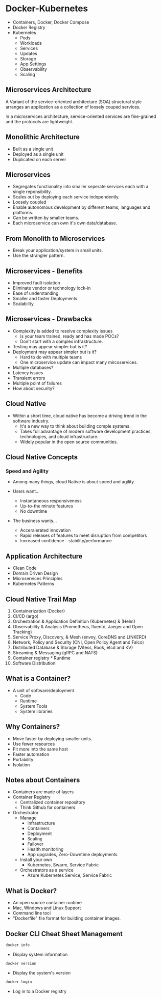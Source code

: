 # Docker-Kubernetes
* Containers, Docker, Docker Compose
* Docker Registry
* Kubernetes
    * Pods
    * Workloads
    * Services
    * Updates
    * Storage
    * App Settings
    * Observability 
    * Scaling

## Microservices Architecture
A Variant of the service-oriented architecture (SOA) structural style arranges an application as a collection of loosely couped services. 

In a microservices architecture, service-oriented services are fine-grained and the protocols are lightweight.

## Monolithic Architecture
* Built as a single unit
* Deployed as a single unit
* Duplicated on each server

## Microservices 
* Segregates functionality into smaller seperate services each with a single reponsibility. 
* Scales out by deploying each service independently.
* Loosely coupled
* Enable autonomous development by different teams, languages and platforms. 
* Can be written by smaller teams. 
* Each microservice can own it's own data/database.

## From Monolith to Microservices
* Break your application/system in small units. 
* Use the strangler pattern.

## Microservices - Benefits
* Improved fault isolation
* Eliminate vendor or technology lock-in
* Ease of understanding
* Smaller and faster Deployments
* Scalability

## Microservices - Drawbacks
* Complexity is added to resolve complexity issues
    * Is your team trained, ready and has made POCs?
    * Don't start with a complex infrastructure. 
* Testing may appear simpler but is it?
* Deployment may appear simpler but is it? 
    * Hard to do with multiple teams
    * One microservice update can impact many mircoservices.
* Multiple databases?
* Latency issues
* Transient errors
* Multiple point of failures
* How about security?

## Cloud Native
* Within a short time, cloud native has become a driving trend in the software industry.
    * It's a new way to think about building comple systems.
    * Takes full advantage of modern software development practices, technologies, and cloud infrastructure.
    * Widely popular in the open source communities. 

## Cloud Native Concepts
### Speed and Agility
* Among many things, cloud Native is about speed and agility.
* Users want...
    * Instantaneous responsiveness 
    * Up-to-the minute features
    * No downtime

* The business wants...
    * Acceralerated innovation 
    * Rapid releases of features to meet disruption from competitors
    * Increased confidence - stability/performance


## Application Architecture
* Clean Code
* Domain Driven Design
* Microservices Principles
* Kubernetes Patterns

## Cloud Native Trail Map
1. Containerization (Docker)
2. CI/CD (argo)
3. Orchestration & Application Definition (Kubernetes) & (Helm)
4. Observability & Analysis (Prometheus, fluentd, Jaeger and Open Tracking)
5. Service Proxy, Discovery, & Mesh (envoy, CoreDNS and LINKERD)
6. Network, Policy and Security (CNI, Open Policy Agent and Falco)
7. Distributed Database & Storage (Vitess, Rook, etcd and KV)
8. Streaming & Messaging (gRPC and NATS)
9. Container registry * Runtime
10. Software Distribution

## What is a Container?
* A unit of software/deployment
    * Code
    * Runtime
    * System Tools
    * System libraries

## Why Containers?
* Move faster by deploying smaller units.
* Use fewer resources
* Fit more into the same host
* Faster automation
* Portability
* Isolation

## Notes about Containers 
* Containers are made of layers
* Container Registry
    * Centralized container repository
    * Think Github for containers
* Orchestrator
    * Manage
        * Infrastructure
        * Containers
        * Deployment
        * Scaling
        * Failover
        * Health monitoring
        * App upgrades, Zero-Downtime deployments
    * Install your own
        * Kubernetes, Swarm, Service Fabric
    * Orchestrators as a service
        * Azure Kubernetes Service, Service Fabric

## What is Docker?
* An open source container runtime
* Mac, Windows and Linux Support
* Command line tool
* "Dockerfile" file format for building container images. 

## Docker CLI Cheat Sheet Management
``` bash
docker info
```
* Display system information

```bash
docker version
```
* Display the system's version

```bash
docker login   
```
* Log in to a Docker registry